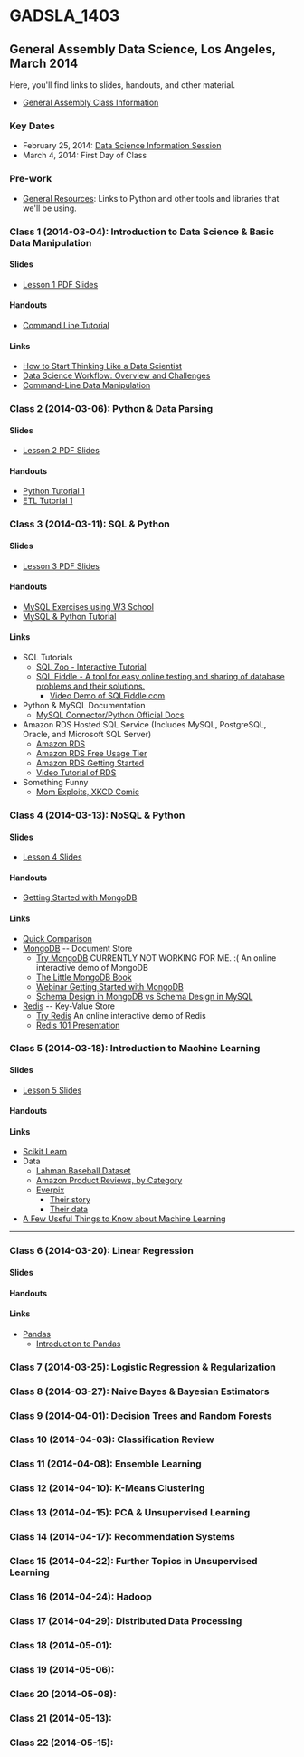GADSLA_1403
===========
General Assembly Data Science, Los Angeles, March 2014
------------------------------------------------------
Here, you'll find links to slides, handouts, and other material.
- [General Assembly Class Information](https://generalassemb.ly/education/data-science/los-angeles)

### Key Dates
- February 25, 2014: [Data Science Information Session](https://generalassemb.ly/education/data-science/los-angeles)
- March 4, 2014: First Day of Class

### Pre-work
- [General Resources](https://github.com/adparker/GADSLA_1403/wiki/Lesson-00-General-Resources): Links to Python and other tools and libraries that we'll be using.

### Class 1 (2014-03-04): Introduction to Data Science & Basic Data Manipulation

#### Slides
- [Lesson 1 PDF Slides](https://github.com/adparker/GADSLA_1403/blob/master/slides/gadsla_1403_lesson01.pdf?raw=true)

#### Handouts
- [Command Line Tutorial](https://github.com/adparker/GADSLA_1403/wiki/Lesson-01-Command-line-tutorial)

#### Links
- [How to Start Thinking Like a Data Scientist](http://blogs.hbr.org/2013/11/how-to-start-thinking-like-a-data-scientist/)
- [Data Science Workflow: Overview and Challenges](http://cacm.acm.org/blogs/blog-cacm/169199-data-science-workflow-overview-and-challenges/fulltext)
- [Command-Line Data Manipulation](http://planspace.org/2013/05/21/command-line-data-manipulation/)

### Class 2 (2014-03-06): Python & Data Parsing

#### Slides
- [Lesson 2 PDF Slides](https://github.com/adparker/GADSLA_1403/blob/master/slides/gadsla_1403_lesson02.pdf?raw=true)

#### Handouts
- [Python Tutorial 1](https://github.com/adparker/GADSLA_1403/wiki/Lesson-02-Python-Tutorial-01)
- [ETL Tutorial 1](https://github.com/adparker/GADSLA_1403/wiki/Lesson-02-ETL-Tutorial-01-Amazon-Movie-Reviews)



### Class 3 (2014-03-11): SQL & Python

#### Slides
- [Lesson 3 PDF Slides](https://github.com/adparker/GADSLA_1403/blob/master/slides/gadsla_1403_lesson03.pdf?raw=true)

#### Handouts
- [MySQL Exercises using W3 School](https://github.com/adparker/GADSLA_1403/wiki/Lesson-03-MySQL-Exercises-Using-W3-School)
- [MySQL & Python Tutorial](https://github.com/adparker/GADSLA_1403/wiki/Lesson-03-MySQL-5-Tutorial-01)

#### Links
- SQL Tutorials
  - [SQL Zoo - Interactive Tutorial](http://sqlzoo.net/wiki/Main_Page)
  - [SQL Fiddle -  A tool for easy online testing and sharing of database problems and their solutions.](http://sqlfiddle.com/)
    - [Video Demo of SQLFiddle.com](https://www.youtube.com/watch?v=DDVOMRvyAS4)
- Python & MySQL Documentation
  - [MySQL Connector/Python Official Docs](http://dev.mysql.com/doc/connector-python/en/index.html)
- Amazon RDS Hosted SQL Service (Includes MySQL, PostgreSQL, Oracle, and Microsoft SQL Server) 
  - [Amazon RDS](http://aws.amazon.com/rds/)
  - [Amazon RDS Free Usage Tier](http://aws.amazon.com/rds/free/)
  - [Amazon RDS Getting Started](http://docs.aws.amazon.com/AmazonRDS/latest/UserGuide/CHAP_GettingStarted.html)
  - [Video Tutorial of RDS](https://www.youtube.com/watch?v=FLY87sQtEts)
- Something Funny
  - [Mom Exploits, XKCD Comic](http://xkcd.com/327/)
  

### Class 4 (2014-03-13): NoSQL & Python
#### Slides
- [Lesson 4 Slides](https://github.com/adparker/GADSLA_1403/blob/master/slides/gadsla_1403_lesson04.pdf?raw=true)

#### Handouts
- [Getting Started with MongoDB](https://github.com/adparker/GADSLA_1403/wiki/Lesson-04-Getting-Started-with-MongoDB)

#### Links
- [Quick Comparison](http://kkovacs.eu/cassandra-vs-mongodb-vs-couchdb-vs-redis)
- [MongoDB](http://www.mongodb.com/) -- Document Store
  - [Try MongoDB](http://try.mongodb.org/) CURRENTLY NOT WORKING FOR ME. :( An online interactive demo of MongoDB
  - [The Little MongoDB Book](https://github.com/karlseguin/the-little-mongodb-book/blob/master/en/mongodb.markdown)
  - [Webinar Getting Started with MongoDB](http://www.mongodb.com/webinar/intro_mongodb_jan14)
  - [Schema Design in MongoDB vs Schema Design in MySQL](http://www.mysqlperformanceblog.com/2013/08/01/schema-design-in-mongodb-vs-schema-design-in-mysql/)
- [Redis](http://redis.io/) -- Key-Value Store
  - [Try Redis](http://try.redis.io/) An online interactive demo of Redis
  - [Redis 101 Presentation](http://www.scribd.com/doc/33531219/Redis-Presentation)


### Class 5 (2014-03-18): Introduction to Machine Learning
#### Slides
- [Lesson 5 Slides](https://github.com/adparker/GADSLA_1403/blob/master/slides/gadsla_1403_lesson05.pdf)

#### Handouts

#### Links
- [Scikit Learn](http://scikit-learn.org/stable/)
- Data
  - [Lahman Baseball Dataset](http://seanlahman.com/files/database/lahman-csv_2013-12-10.zip)
  - [Amazon Product Reviews, by Category](http://snap.stanford.edu/data/web-Amazon.html)
  - [Everpix](http://www.everpix.com/)
    - [Their story](http://www.theverge.com/2013/11/5/5039216/everpix-life-and-death-inside-the-worlds-best-photo-startup)
    - [Their data](https://github.com/everpix/Everpix-Intelligence)
- [A Few Useful Things to Know about Machine Learning](http://www.astro.caltech.edu/~george/ay122/cacm12.pdf)

---

### Class 6 (2014-03-20): Linear Regression
#### Slides
#### Handouts
#### Links
- [Pandas](http://pandas.pydata.org/)
  - [Introduction to Pandas](http://nbviewer.ipython.org/urls/bitbucket.org/hrojas/learn-pandas/raw/master/lessons/01%20-%20Lesson.ipynb)


### Class 7 (2014-03-25): Logistic Regression & Regularization
### Class 8 (2014-03-27): Naive Bayes & Bayesian Estimators
### Class 9 (2014-04-01): Decision Trees and Random Forests
### Class 10 (2014-04-03): Classification Review
### Class 11 (2014-04-08): Ensemble Learning
### Class 12 (2014-04-10): K-Means Clustering
### Class 13 (2014-04-15): PCA & Unsupervised Learning
### Class 14 (2014-04-17): Recommendation Systems
### Class 15 (2014-04-22): Further Topics in Unsupervised Learning
### Class 16 (2014-04-24): Hadoop
### Class 17 (2014-04-29): Distributed Data Processing
### Class 18 (2014-05-01):
### Class 19 (2014-05-06):
### Class 20 (2014-05-08):
### Class 21 (2014-05-13):
### Class 22 (2014-05-15):
